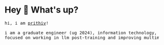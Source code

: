 # Hey 👋 What's up?
<pre>
hi, i am <a href='https://www.linkedin.com/in/prithiv-sakthi/'>prithiv</a>!

i am a graduate engineer (ug 2024), information technology, <a href='https://www.gcee.ac.in/'>gcee</a>
focused on working in llm post-training and improving multimodal ai capabilities.
</pre>
